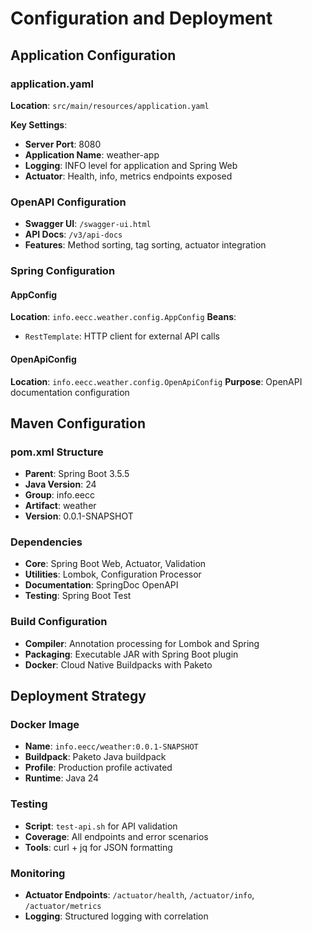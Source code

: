 # Configuration and Deployment

## Application Configuration

### application.yaml

**Location**: `src/main/resources/application.yaml`

**Key Settings**:

- **Server Port**: 8080
- **Application Name**: weather-app
- **Logging**: INFO level for application and Spring Web
- **Actuator**: Health, info, metrics endpoints exposed

### OpenAPI Configuration

- **Swagger UI**: `/swagger-ui.html`
- **API Docs**: `/v3/api-docs`
- **Features**: Method sorting, tag sorting, actuator integration

### Spring Configuration

#### AppConfig

**Location**: `info.eecc.weather.config.AppConfig`
**Beans**:

- `RestTemplate`: HTTP client for external API calls

#### OpenApiConfig

**Location**: `info.eecc.weather.config.OpenApiConfig`
**Purpose**: OpenAPI documentation configuration

## Maven Configuration

### pom.xml Structure

- **Parent**: Spring Boot 3.5.5
- **Java Version**: 24
- **Group**: info.eecc
- **Artifact**: weather
- **Version**: 0.0.1-SNAPSHOT

### Dependencies

- **Core**: Spring Boot Web, Actuator, Validation
- **Utilities**: Lombok, Configuration Processor
- **Documentation**: SpringDoc OpenAPI
- **Testing**: Spring Boot Test

### Build Configuration

- **Compiler**: Annotation processing for Lombok and Spring
- **Packaging**: Executable JAR with Spring Boot plugin
- **Docker**: Cloud Native Buildpacks with Paketo

## Deployment Strategy

### Docker Image

- **Name**: `info.eecc/weather:0.0.1-SNAPSHOT`
- **Buildpack**: Paketo Java buildpack
- **Profile**: Production profile activated
- **Runtime**: Java 24

### Testing

- **Script**: `test-api.sh` for API validation
- **Coverage**: All endpoints and error scenarios
- **Tools**: curl + jq for JSON formatting

### Monitoring

- **Actuator Endpoints**: `/actuator/health`, `/actuator/info`, `/actuator/metrics`
- **Logging**: Structured logging with correlation

